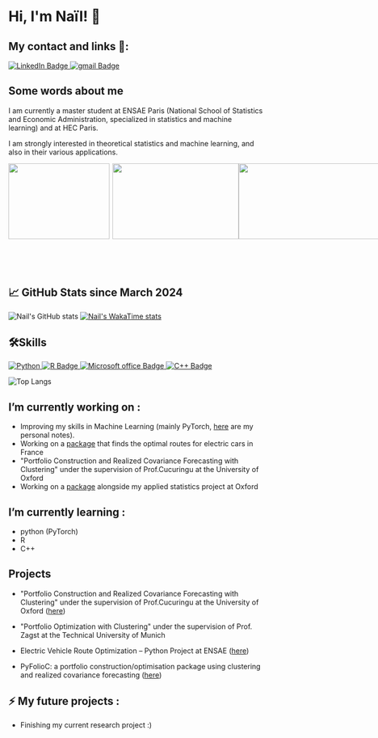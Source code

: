 # Hi, I'm Naïl! 👋

## My contact and links 🔗: 
<div id="badges">
  <a href="https://www.linkedin.com/in/naïl-khelifa-581665220/">
    <img src="https://img.shields.io/badge/LinkedIn-blue?style=for-the-badge&logo=linkedin&logoColor=white" alt="LinkedIn Badge"/>
  </a>
  <a href="khelifa.nail@gmail.com">
    <img src="https://img.shields.io/badge/Gmail-D14836?style=for-the-badge&logo=gmail&logoColor=white" alt="gmail Badge"/>
  </a>
</div>

## Some words about me

I am currently a master student at ENSAE Paris (National School of Statistics and Economic Administration, specialized in statistics and machine learning) and at HEC Paris.

I am strongly interested in theoretical statistics and machine learning, and also in their various applications.

<div style="display:flex; flex-direction: row;">
  <img align="left" width="200" height="150" src="https://upload.wikimedia.org/wikipedia/commons/e/ec/LOGO-ENSAE.png">
  <img align="right" width="250" height="150" src="https://upload.wikimedia.org/wikipedia/commons/thumb/3/32/HEC_Paris.svg/2560px-HEC_Paris.svg.png">
  <img align="center" width="320" height="150" src="https://upload.wikimedia.org/wikipedia/fr/c/cd/Logo_Sorbonne_Universit%C3%A9.png">
</div>

&nbsp;

&nbsp;

## :chart_with_upwards_trend: GitHub Stats since March 2024
![Nail's GitHub stats](https://github-readme-stats.vercel.app/api?username=NailKhelifa&show_icons=true&theme=radical)
[![Nail's WakaTime stats](https://github-readme-stats.vercel.app/api/wakatime?username=nkhel)](https://github.com/NailKhelifa/github-readme-stats)

##  🛠Skills 
<div id="badges">
  <a href=""><img src="https://img.shields.io/badge/Python-14354C?style=for-the-badge&logo=python&logoColor=white" alt="Python"/>
  </a>
  <a href="R">
    <img src="https://img.shields.io/badge/R-276DC3?style=for-the-badge&logo=r&logoColor=white" alt="R Badge"/>
    </a>
  <a href="Microsoft office">
    <img src="https://img.shields.io/badge/Microsoft_Office-D83B01?style=for-the-badge&logo=microsoft-office&logoColor=white" alt="Microsoft office Badge"/>
  </a>
  <a href="C++">
    <img src="https://img.shields.io/badge/C%2B%2B-00599C?style=for-the-badge&logo=c%2B%2B&logoColor=white" alt="C++ Badge"/>
    </a>
</div>

![Top Langs](https://github-readme-stats.vercel.app/api/top-langs/?username=NailKhelifa&hide_progress=true)

## I’m currently working on : 
- Improving my skills in Machine Learning (mainly PyTorch, [here](https://github.com/NailKhelifa/PyTorch_Personnal) are my personal notes). 
- Working on a [package](https://github.com/AugustinCablant/Projet_python_2A) that finds the optimal routes for electric cars in France 
- "Portfolio Construction and Realized Covariance Forecasting with Clustering" under the supervision of Prof.Cucuringu at the University of Oxford
- Working on a [package](https://github.com/NailKhelifa/PyFolioC) alongside my applied statistics project at Oxford

## I’m currently learning : 
- python (PyTorch)
- R
- C++

## Projects
- "Portfolio Construction and Realized Covariance Forecasting with Clustering" under the supervision of Prof.Cucuringu at the University of Oxford ([here](https://github.com/NailKhelifa/Portfolio_clustering_project))
  
- "Portfolio Optimization with Clustering" under the supervision of Prof. Zagst at the  Technical University of Munich
  
- Electric Vehicle Route Optimization – Python Project at ENSAE ([here](https://github.com/NailKhelifa/PyCar))

- PyFolioC: a portfolio construction/optimisation package using clustering and realized covariance forecasting ([here](https://github.com/NailKhelifa/PyFolioC))



## ⚡ My future projects : 
- Finishing my current research project :)



<!--
**AugustinCablant/AugustinCablant** is a ✨ _special_ ✨ repository because its `README.md` (this file) appears on your GitHub profile.

Here are some ideas to get you started:

- 🔭 I’m currently working on ...
- 🌱 I’m currently learning ...
- 👯 I’m looking to collaborate on ...
- 🤔 I’m looking for help with ...
- 💬 Ask me about ...
- 📫 How to reach me: ...
- 😄 Pronouns: ...
- ⚡ Fun fact: ...
-->
